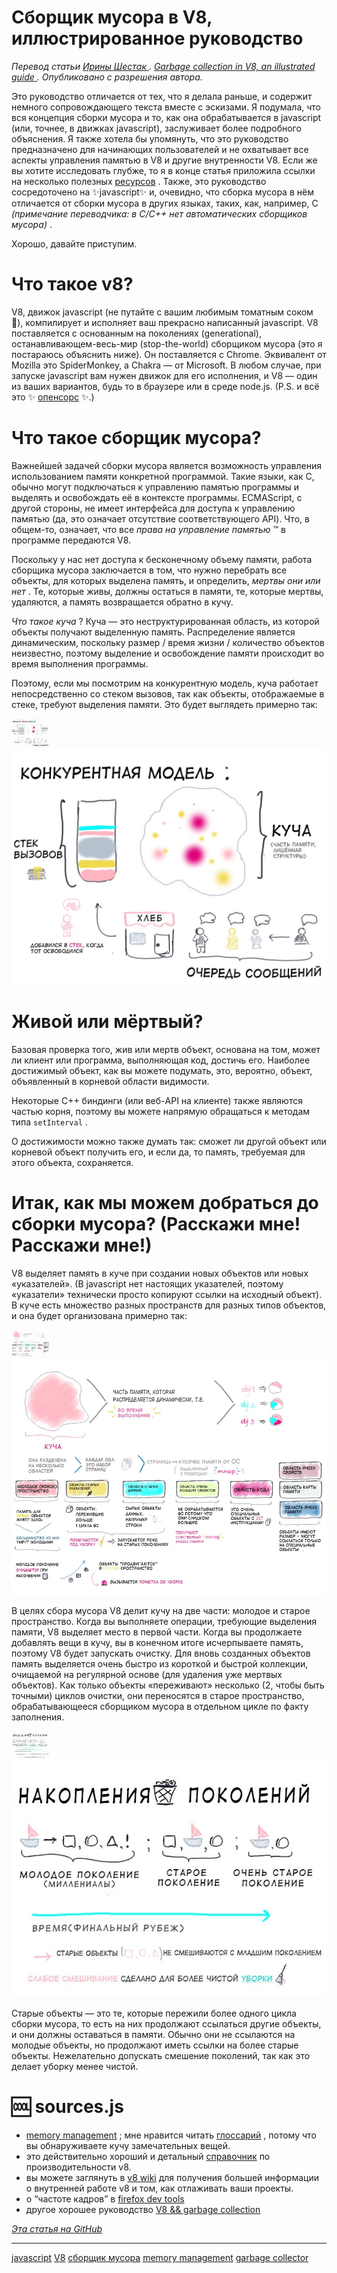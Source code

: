 # Сборщик мусора в V8, иллюстрированное руководство

 _Перевод статьи_  [ _Ирины Шестак_ ](https://medium.com/@_lrlna?source=post_header_lockup)  _._  [ _Garbage collection in V8, an illustrated guide_ ](https://medium.com/@_lrlna/garbage-collection-in-v8-an-illustrated-guide-d24a952ee3b8)  _. Опубликовано с разрешения автора._ 

Это руководство отличается от тех, что я делала раньше, и содержит немного сопровождающего текста вместе с эскизами. Я подумала, что вся концепция сборки мусора и то, как она обрабатывается в javascript (или, точнее, в движках javascript), заслуживает более подробного объяснения. Я также хотела бы упомянуть, что это руководство предназначено для начинающих пользователей и не охватывает все аспекты управления памятью в V8 и другие внутренности V8. Если же вы хотите исследовать глубже, то я в конце статья приложила ссылки на несколько полезных [ресурсов](https://github.com/lrlna/sketchin/blob/master/guides/garbage-collection-in-v8.md#-sourcesjs) . Также, это руководство сосредоточено на ✨javascript✨ и, очевидно, что сборка мусора в нём отличается от сборки мусора в других языках, таких, как, например, C _(примечание переводчика: в C/C++ нет автоматических сборщиков мусора)_ .

Хорошо, давайте приступим.

# Что такое v8?

V8, движок javascript (не путайте с вашим любимым томатным соком 🍹), компилирует и исполняет ваш прекрасно написанный javascript. V8 поставляется с основанным на поколениях (generational), останавливающем-весь-мир (stop-the-world) сборщиком мусора (это я постараюсь объяснить ниже). Он поставляется с Chrome. Эквивалент от Mozilla это SpiderMonkey, а Chakra — от Microsoft. В любом случае, при запуске javascript вам нужен движок для его исполнения, и V8 — один из ваших вариантов, будь то в браузере или в среде node.js. (P.S. и всё это ✨ [опенсорс](https://github.com/v8/v8) ✨.)

# Что такое сборщик мусора?

Важнейшей задачей сборки мусора является возможность управления использованием памяти конкретной программой. Такие языки, как C, обычно могут подключаться к управлению памятью программы и выделять и освобождать её в контексте программы. ECMAScript, с другой стороны, не имеет интерфейса для доступа к управлению памятью (да, это означает отсутствие соответствующего API). Что, в общем-то, означает, что все _права на управление памятью_ ™ в программе передаются V8.

Поскольку у нас нет доступа к бесконечному объему памяти, работа сборщика мусора заключается в том, что нужно перебрать все объекты, для которых выделена память, и определить, _мертвы они или нет_ . Те, которые живы, должны остаться в памяти, те, которые мертвы, удаляются, а память возвращается обратно в кучу.

 _Что такое куча_ ? Куча — это неструктурированная область, из которой объекты получают выделенную память. Распределение является динамическим, поскольку размер / время жизни / количество объектов неизвестно, поэтому выделение и освобождение памяти происходит во время выполнения программы.

Поэтому, если мы посмотрим на конкурентную модель, куча работает непосредственно со стеком вызовов, так как объекты, отображаемые в стеке, требуют выделения памяти. Это будет выглядеть примерно так:

 ![](/images/ca017f30aa076b24df33db3d78bd0318)   ![](/images/817b4fd4b6260b381c6d000cc0c14ce1.jpeg)  

# Живой или мёртвый?

Базовая проверка того, жив или мертв объект, основана на том, может ли клиент или программа, выполняющая код, достичь его. Наиболее достижимый объект, как вы можете подумать, это, вероятно, объект, объявленный в корневой области видимости.

Некоторые C++ биндинги (или веб-API на клиенте) также являются частью корня, поэтому вы можете напрямую обращаться к методам типа `setInterval` .

О достижимости можно также думать так: сможет ли другой объект или корневой объект получить его, и если да, то память, требуемая для этого объекта, сохраняется.

# Итак, как мы можем добраться до сборки мусора? (Расскажи мне! Расскажи мне!)

V8 выделяет память в куче при создании новых объектов или новых «указателей». (В javascript нет настоящих указателей, поэтому «указатели» технически просто копируют ссылки на исходный объект). В куче есть множество разных пространств для разных типов объектов, и она будет организована примерно так:

 ![](/images/95ca31a41eb126ebb6c05e0a6bbf08f9)   ![](/images/1f598ebe3d7c5c9b76d3c7fd717bd714.jpeg)  

В целях сбора мусора V8 делит кучу на две части: молодое и старое пространство. Когда вы выполняете операции, требующие выделения памяти, V8 выделяет место в первой части. Когда вы продолжаете добавлять вещи в кучу, вы в конечном итоге исчерпываете память, поэтому V8 будет запускать очистку. Для вновь созданных объектов память выделяется очень быстро из короткой и быстрой коллекции, очищаемой на регулярной основе (для удаления уже мертвых объектов). Как только объекты «переживают» несколько (2, чтобы быть точными) циклов очистки, они переносятся в старое пространство, обрабатывающееся сборщиком мусора в отдельном цикле по факту заполнения.

 ![](/images/6083f733ea834e76b9a65b3f65e1d8c4)   ![](/images/1fd31dc6bb97e6eb7388b3c949f18e4c.jpeg)  

Старые объекты — это те, которые пережили более одного цикла сборки мусора, то есть на них продолжают ссылаться другие объекты, и они должны оставаться в памяти. Обычно они не ссылаются на молодые объекты, но продолжают иметь ссылки на более старые объекты. Нежелательно допускать смешение поколений, так как это делает уборку менее чистой.

# 🆒 sources.js

*    [memory management](http://www.memorymanagement.org/) ; мне нравится читать [глоссарий](http://www.memorymanagement.org/glossary/) , потому что вы обнаруживаете кучу замечательных вещей.
*   это действительно хороший и детальный [справочник](https://github.com/thlorenz/v8-perf) по производительности v8.
*   вы можете заглянуть в [v8 wiki](https://github.com/v8/v8/wiki) для получения большей информации о внутренней работе v8 и том, как отлаживать ваши проекты.
*   о “частоте кадров” в [firefox dev tools](https://developer.mozilla.org/en-US/docs/Tools/Performance/Frame_rate) 
*   другое хорошее руководство [V8 && garbage collection](http://jayconrod.com/posts/55/a-tour-of-v8-garbage-collection) 

 [ _Эта статья на GitHub_ ](https://github.com/devSchacht/translations/tree/master/articles/ira_shestak_garbage_collection_in_v8)

**********
[javascript](/tags/javascript.md)
[V8](/tags/V8.md)
[сборщик мусора](/tags/%D1%81%D0%B1%D0%BE%D1%80%D1%89%D0%B8%D0%BA%20%D0%BC%D1%83%D1%81%D0%BE%D1%80%D0%B0.md)
[memory management](/tags/memory%20management.md)
[garbage collector](/tags/garbage%20collector.md)
